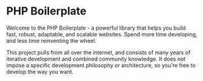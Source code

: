 # PHP Boilerplate

Welcome to the PHP Boilerplate - a powerful library that helps you build fast,
robust, adaptable, and scalable websites. Spend more time developing, and less
time reinventing the wheel.

This project pulls from all over the internet, and consists of many years of
iterative development and combined community knowledge. It does not impose a
specific development philosophy or architecture, so you're free to develop the
way you want.